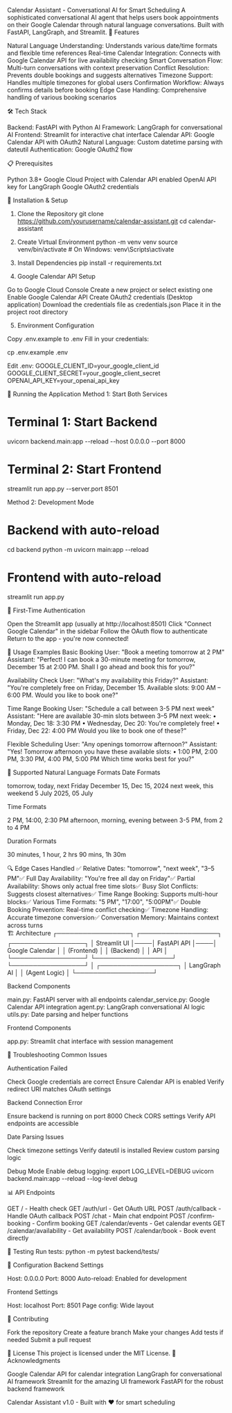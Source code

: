 Calendar Assistant - Conversational AI for Smart Scheduling
A sophisticated conversational AI agent that helps users book appointments on their Google Calendar through natural language conversations. Built with FastAPI, LangGraph, and Streamlit.
🚀 Features

Natural Language Understanding: Understands various date/time formats and flexible time references
Real-time Calendar Integration: Connects with Google Calendar API for live availability checking
Smart Conversation Flow: Multi-turn conversations with context preservation
Conflict Resolution: Prevents double bookings and suggests alternatives
Timezone Support: Handles multiple timezones for global users
Confirmation Workflow: Always confirms details before booking
Edge Case Handling: Comprehensive handling of various booking scenarios

🛠️ Tech Stack

Backend: FastAPI with Python
AI Framework: LangGraph for conversational AI
Frontend: Streamlit for interactive chat interface
Calendar API: Google Calendar API with OAuth2
Natural Language: Custom datetime parsing with dateutil
Authentication: Google OAuth2 flow

📋 Prerequisites

Python 3.8+
Google Cloud Project with Calendar API enabled
OpenAI API key for LangGraph
Google OAuth2 credentials

🔧 Installation & Setup
1. Clone the Repository
git clone https://github.com/yourusername/calendar-assistant.git
cd calendar-assistant

2. Create Virtual Environment
python -m venv venv
source venv/bin/activate  # On Windows: venv\Scripts\activate

3. Install Dependencies
pip install -r requirements.txt

4. Google Calendar API Setup

Go to Google Cloud Console
Create a new project or select existing one
Enable Google Calendar API
Create OAuth2 credentials (Desktop application)
Download the credentials file as credentials.json
Place it in the project root directory

5. Environment Configuration

Copy .env.example to .env
Fill in your credentials:

cp .env.example .env

Edit .env:
GOOGLE_CLIENT_ID=your_google_client_id
GOOGLE_CLIENT_SECRET=your_google_client_secret
OPENAI_API_KEY=your_openai_api_key

🚀 Running the Application
Method 1: Start Both Services
# Terminal 1: Start Backend
uvicorn backend.main:app --reload --host 0.0.0.0 --port 8000

# Terminal 2: Start Frontend
streamlit run app.py --server.port 8501

Method 2: Development Mode
# Backend with auto-reload
cd backend
python -m uvicorn main:app --reload

# Frontend with auto-reload
streamlit run app.py

🔑 First-Time Authentication

Open the Streamlit app (usually at http://localhost:8501)
Click "Connect Google Calendar" in the sidebar
Follow the OAuth flow to authenticate
Return to the app - you're now connected!

💬 Usage Examples
Basic Booking
User: "Book a meeting tomorrow at 2 PM"
Assistant: "Perfect! I can book a 30-minute meeting for tomorrow, December 15 at 2:00 PM. Shall I go ahead and book this for you?"

Availability Check
User: "What's my availability this Friday?"
Assistant: "You're completely free on Friday, December 15. Available slots: 9:00 AM – 6:00 PM. Would you like to book one?"

Time Range Booking
User: "Schedule a call between 3-5 PM next week"
Assistant: "Here are available 30-min slots between 3–5 PM next week:
• Monday, Dec 18: 3:30 PM
• Wednesday, Dec 20: You're completely free!
• Friday, Dec 22: 4:00 PM
Would you like to book one of these?"

Flexible Scheduling
User: "Any openings tomorrow afternoon?"
Assistant: "Yes! Tomorrow afternoon you have these available slots:
• 1:00 PM, 2:00 PM, 3:30 PM, 4:00 PM, 5:00 PM
Which time works best for you?"

🧠 Supported Natural Language Formats
Date Formats

tomorrow, today, next Friday
December 15, Dec 15, 2024
next week, this weekend
5 July 2025, 05 July

Time Formats

2 PM, 14:00, 2:30 PM
afternoon, morning, evening
between 3-5 PM, from 2 to 4 PM

Duration Formats

30 minutes, 1 hour, 2 hrs
90 mins, 1h 30m

🔍 Edge Cases Handled
✅ Relative Dates: "tomorrow", "next week", "3–5 PM"✅ Full Day Availability: "You're free all day on Friday"✅ Partial Availability: Shows only actual free time slots✅ Busy Slot Conflicts: Suggests closest alternatives✅ Time Range Booking: Supports multi-hour blocks✅ Various Time Formats: "5 PM", "17:00", "5:00PM"✅ Double Booking Prevention: Real-time conflict checking✅ Timezone Handling: Accurate timezone conversion✅ Conversation Memory: Maintains context across turns  
🏗️ Architecture
┌─────────────────┐    ┌──────────────────┐    ┌─────────────────┐
│   Streamlit UI  │────│   FastAPI API    │────│ Google Calendar │
│   (Frontend)    │    │   (Backend)      │    │      API        │
└─────────────────┘    └──────────────────┘    └─────────────────┘
                               │
                      ┌──────────────────┐
                      │   LangGraph AI   │
                      │   (Agent Logic)  │
                      └──────────────────┘

Backend Components

main.py: FastAPI server with all endpoints
calendar_service.py: Google Calendar API integration
agent.py: LangGraph conversational AI logic
utils.py: Date parsing and helper functions

Frontend Components

app.py: Streamlit chat interface with session management

🐛 Troubleshooting
Common Issues

Authentication Failed

Check Google credentials are correct
Ensure Calendar API is enabled
Verify redirect URI matches OAuth settings


Backend Connection Error

Ensure backend is running on port 8000
Check CORS settings
Verify API endpoints are accessible


Date Parsing Issues

Check timezone settings
Verify dateutil is installed
Review custom parsing logic



Debug Mode
Enable debug logging:
export LOG_LEVEL=DEBUG
uvicorn backend.main:app --reload --log-level debug

📊 API Endpoints

GET / - Health check
GET /auth/url - Get OAuth URL
POST /auth/callback - Handle OAuth callback
POST /chat - Main chat endpoint
POST /confirm-booking - Confirm booking
GET /calendar/events - Get calendar events
GET /calendar/availability - Get availability
POST /calendar/book - Book event directly

🧪 Testing
Run tests:
python -m pytest backend/tests/

🔧 Configuration
Backend Settings

Host: 0.0.0.0
Port: 8000
Auto-reload: Enabled for development

Frontend Settings

Host: localhost
Port: 8501
Page config: Wide layout

📝 Contributing

Fork the repository
Create a feature branch
Make your changes
Add tests if needed
Submit a pull request

📄 License
This project is licensed under the MIT License.
🙏 Acknowledgments

Google Calendar API for calendar integration
LangGraph for conversational AI framework
Streamlit for the amazing UI framework
FastAPI for the robust backend framework


Calendar Assistant v1.0 - Built with ❤️ for smart scheduling